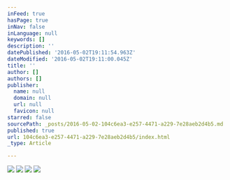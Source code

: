 ```yaml
---
inFeed: true
hasPage: true
inNav: false
inLanguage: null
keywords: []
description: ''
datePublished: '2016-05-02T19:11:54.963Z'
dateModified: '2016-05-02T19:11:00.045Z'
title: ''
author: []
authors: []
publisher:
  name: null
  domain: null
  url: null
  favicon: null
starred: false
sourcePath: _posts/2016-05-02-104c6ea3-e257-4471-a229-7e28aeb2d4b5.md
published: true
url: 104c6ea3-e257-4471-a229-7e28aeb2d4b5/index.html
_type: Article

---
```

![](https://the-grid-user-content.s3-us-west-2.amazonaws.com/747eac24-b1f5-4e94-a8ac-5b16de5fe21a.jpg)
![](https://the-grid-user-content.s3-us-west-2.amazonaws.com/6361b29a-7465-4b1c-9563-8a495bcff6f3.jpg)
![](https://the-grid-user-content.s3-us-west-2.amazonaws.com/23e71340-44cb-4591-a29f-509db7bc8342.jpg)
![](https://the-grid-user-content.s3-us-west-2.amazonaws.com/a2ef2b22-aec4-4913-abe3-ad1d01da48e0.jpg)